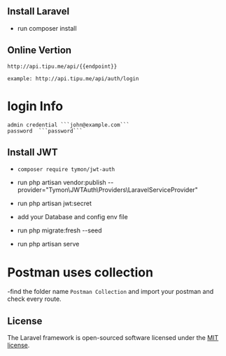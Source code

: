 
## Install Laravel
- run composer install

## Online Vertion 
    http://api.tipu.me/api/{{endpoint}}
    
    example: http://api.tipu.me/api/auth/login
   # login Info
    admin credential ```john@example.com``` 
    password  ```password```

## Install JWT
- ```composer require tymon/jwt-auth```

- run php artisan vendor:publish --provider="Tymon\JWTAuth\Providers\LaravelServiceProvider"
- run  php artisan jwt:secret

- add your Database and config env file
- run php migrate:fresh --seed
- run php artisan serve

# Postman uses collection
-find the folder name `Postman Collection` and import your postman and check every route.


## License

The Laravel framework is open-sourced software licensed under the [MIT license](https://opensource.org/licenses/MIT).
